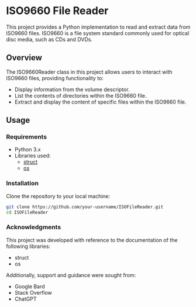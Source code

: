 # ISO9660 File Reader

This project provides a Python implementation to read and extract data from ISO9660 files. ISO9660 is a file system standard commonly used for optical disc media, such as CDs and DVDs.

## Overview

The ISO9660Reader class in this project allows users to interact with ISO9660 files, providing functionality to:

- Display information from the volume descriptor.
- List the contents of directories within the ISO9660 file.
- Extract and display the content of specific files within the ISO9660 file.

## Usage

### Requirements

- Python 3.x
- Libraries used:
  - [struct](https://docs.python.org/3/library/struct.html)
  - [os](https://docs.python.org/3/library/os.html)

### Installation

Clone the repository to your local machine:

```bash
git clone https://github.com/your-username/ISOFileReader.git
cd ISOFileReader
```
### Acknowledgments
This project was developed with reference to the documentation of the following libraries:

- struct
- os

Additionally, support and guidance were sought from:
- Google Bard
- Stack Overflow
- ChatGPT
